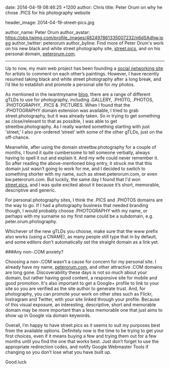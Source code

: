 date: 2014-04-19 08:46:25 +1200
author: Chris
title: Peter Orum on why he chose .PICS for his photography website

header_image: 2014-04-19-street-pics.jpg

author_name: Peter Orum
author_avatar: https://pbs.twimg.com/profile_images/482497861335007232/n6dSAdhw.jpeg
author_twitter: peterorum
author_byline: Find more of Peter Orum's work on his new black and white street photography site, [street.pics](http://street.pics/), and on his personal domain, [peterorum.com](http://www.peterorum.com/).

----

<!-- excerpt -->

Up to now, my main web project has been founding a [social networking site](http://www.paintingsilove.com) for artists to comment on each other’s paintings.  However, I have recently resumed taking black and white street photography after a long break, and I’d like to establish and promote a personal site for my photos.

As mentioned in the iwantmyname [blog](https://iwantmyname.com/blog/2014/04/which-photography-gtld-should-you-use.html), there are a range of different gTLDs to use for photography, including .GALLERY, .PHOTO, .PHOTOS, .PHOTOGRAPHY, .PICS & .PICTURES. When I found that the .PHOTOGRAPHY domain extension was available, I tried to grab street.photography, but it was already taken. So in trying to get something as close/relevant to that as possible, I was able to get streetbw.photography. As I really wanted something starting with just 'street,' I also pre-ordered ‘street’ with some of the other gTLDs, just on the off-chance.

<!-- /excerpt -->

Meanwhile, after using the domain streetbw.photography for a couple of months, I found it quite cumbersome to tell someone verbally, always having to spell it out and explain it. And my wife could never remember it. So after reading the above-mentioned blog entry, it struck me that this domain just wasn’t going to work for me, and I decided to switch to something shorter with my name, such as street.peterorum.com, or even bw.peterorum.com. But luckily, the same day I found that I'd won [street.pics](http://street.pics/), and I was quite excited about it because it’s short, memorable, descriptive and generic. 

For personal photography sites, I think the .PICS and .PHOTOS domains are the way to go. If I had a photography business that needed branding though, I would probably choose .PHOTOGRAPHY with my name, or perhaps with my surname so my first name could be a subdomain, e.g. peter.orum.photography. 

Whichever of the new gTLDs you choose, make sure that the www prefix also works (using a CNAME), as many people still type that in by default, and some editors don't automatically set the straight domain as a link yet.

###Any non-.COM anxiety?

Choosing a non-.COM wasn’t a cause for concern for my personal site. I already have my name, [peterorum.com](http://www.peterorum.com), and other attractive .COM domains are long gone. Discoverability these days is not so much about your domain, but rather having good content, a responsive site for mobile and good promotion. It's also important to get a Google+ profile to link to your site so you are verified as the site author to generate trust. And, for photography, you can promote your work on other sites such as Flickr, Instragram and Twitter, with your site linked through your profile. Because of this visual exposure, an interesting, descriptive, short and memorable domain may be more important than a less memorable one that just aims to show up in Google via domain keywords.

Overall, I’m happy to have street.pics as it seems to suit my purposes best from the available options. Definitely now is the time to be trying to get your first choices, even if it means buying a few and trying them out for a few months until you find the one that works best. Just don’t forget to use the appropriate redirection codes, and notify Google Webmaster Tools if changing so you don’t lose what you have built up.  

Good.luck
